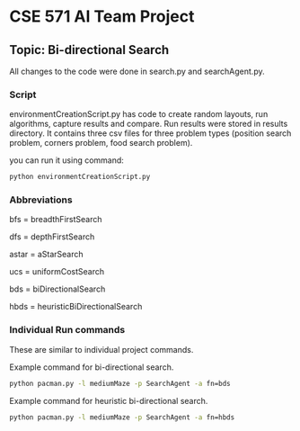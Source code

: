 # CSE 571 AI Team Project

## Topic: Bi-directional Search

All changes to the code were done in search.py and searchAgent.py.

### Script

environmentCreationScript.py has code to create random layouts, run algorithms, capture results and compare.
Run results were stored in results directory. It contains three csv files for three problem types (position search problem, corners problem, food search problem).

you can run it using command:
```bash
python environmentCreationScript.py
```

### Abbreviations
bfs = breadthFirstSearch

dfs = depthFirstSearch

astar = aStarSearch

ucs = uniformCostSearch

bds = biDirectionalSearch

hbds = heuristicBiDirectionalSearch

### Individual Run commands
These are similar to individual project commands.

Example command for bi-directional search.
```bash
python pacman.py -l mediumMaze -p SearchAgent -a fn=bds
```

Example command for heuristic bi-directional search.
```bash
python pacman.py -l mediumMaze -p SearchAgent -a fn=hbds
```



